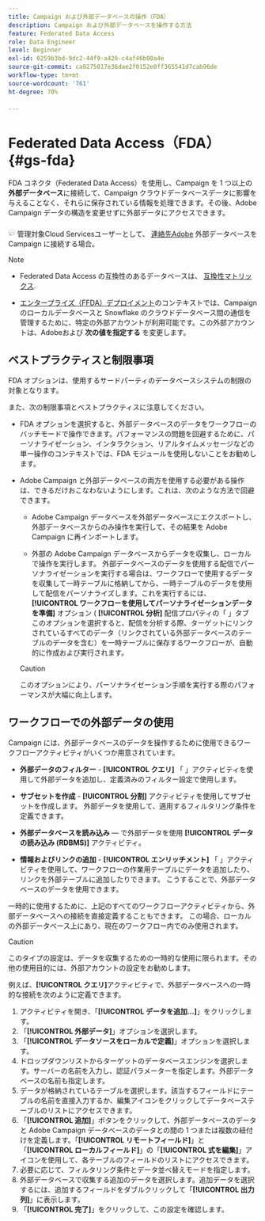 ```yaml
---
title: Campaign および外部データベースの操作（FDA）
description: Campaign および外部データベースを操作する方法
feature: Federated Data Access
role: Data Engineer
level: Beginner
exl-id: 0259b3bd-9dc2-44f9-a426-c4af46b00a4e
source-git-commit: ca9275017e36dae2f0152e0ff365541d7cab96de
workflow-type: tm+mt
source-wordcount: '761'
ht-degree: 70%

---
```


# Federated Data Access（FDA）{#gs-fda}

FDA コネクタ（Federated Data Access）を使用し、Campaign を 1 つ以上の&#x200B;**外部データベース**&#x200B;に接続して、Campaign クラウドデータベースデータに影響を与えることなく、それらに保存されている情報を処理できます。その後、Adobe Campaign データの構造を変更せずに外部データにアクセスできます。

![](../assets/do-not-localize/speech.png)   管理対象Cloud Servicesユーザーとして、 [連絡先Adobe](../start/campaign-faq.md#support) 外部データベースを Campaign に接続する場合。


>[!NOTE]
>
>* Federated Data Access の互換性のあるデータベースは、 [互換性マトリックス](../start/compatibility-matrix.md).
>
>* [エンタープライズ（FFDA）デプロイメント](../architecture/enterprise-deployment.md)のコンテキストでは、Campaign のローカルデータベースと Snowflake のクラウドデータベース間の通信を管理するために、特定の外部アカウントが利用可能です。この外部アカウントは、Adobeおよび **次の値を指定する** を変更します。
>



## ベストプラクティスと制限事項

FDA オプションは、使用するサードパーティのデータベースシステムの制限の対象となります。

また、次の制限事項とベストプラクティスに注意してください。

* FDA オプションを選択すると、外部データベースのデータをワークフローのバッチモードで操作できます。パフォーマンスの問題を回避するために、パーソナライゼーション、インタラクション、リアルタイムメッセージなどの単一操作のコンテキストでは、FDA モジュールを使用しないことをお勧めします。

* Adobe Campaign と外部データベースの両方を使用する必要がある操作は、できるだけおこなわないようにします。これは、次のような方法で回避できます。

   * Adobe Campaign データベースを外部データベースにエクスポートし、外部データベースからのみ操作を実行して、その結果を Adobe Campaign に再インポートします。

   * 外部の Adobe Campaign データベースからデータを収集し、ローカルで操作を実行します。
   外部データベースのデータを使用する配信でパーソナライゼーションを実行する場合は、ワークフローで使用するデータを収集して一時テーブルに格納してから、一時テーブルのデータを使用して配信をパーソナライズします。これを実行するには、 **[!UICONTROL ワークフローを使用してパーソナライゼーションデータを準備]** オプション ( **[!UICONTROL 分析]** 配信プロパティの「 」タブ このオプションを選択すると、配信を分析する際、ターゲットにリンクされているすべてのデータ（リンクされている外部データベースのテーブルのデータを含む）を一時テーブルに保存するワークフローが、自動的に作成および実行されます。

   >[!CAUTION]
   >
   >このオプションにより、パーソナライゼーション手順を実行する際のパフォーマンスが大幅に向上します。


## ワークフローでの外部データの使用

Campaign には、外部データベースのデータを操作するために使用できるワークフローアクティビティがいくつか用意されています。

* **外部データのフィルター** - **[!UICONTROL クエリ]** 「 」アクティビティを使用して外部データを追加し、定義済みのフィルター設定で使用します。

* **サブセットを作成** - **[!UICONTROL 分割]** アクティビティを使用してサブセットを作成します。 外部データを使用して、適用するフィルタリング条件を定義できます。

* **外部データベースを読み込み**  — で外部データを使用 **[!UICONTROL データの読み込み (RDBMS)]** アクティビティ。

* **情報およびリンクの追加** - **[!UICONTROL エンリッチメント]** 「 」アクティビティを使用して、ワークフローの作業用テーブルにデータを追加したり、リンクを外部テーブルに追加したりできます。 こうすることで、外部データベースのデータを使用できます。

一時的に使用するために、上記のすべてのワークフローアクティビティから、外部データベースへの接続を直接定義することもできます。 この場合、ローカルの外部データベース上にあり、現在のワークフロー内でのみ使用されます。

>[!CAUTION]
>
>このタイプの設定は、データを収集するための一時的な使用に限られます。その他の使用目的には、外部アカウントの設定をお勧めします。

例えば、**[!UICONTROL クエリ]**&#x200B;アクティビティで、外部データベースへの一時的な接続を次のように定義できます。

1. アクティビティを開き、「**[!UICONTROL データを追加…]**」をクリックします。
1. 「**[!UICONTROL 外部データ]**」オプションを選択します。
1. 「**[!UICONTROL データソースをローカルで定義]**」オプションを選択します。
1. ドロップダウンリストからターゲットのデータベースエンジンを選択します。サーバーの名前を入力し、認証パラメーターを指定します。外部データベースの名前も指定します。
1. データが格納されているテーブルを選択します。該当するフィールドにテーブルの名前を直接入力するか、編集アイコンをクリックしてデータベーステーブルのリストにアクセスできます。
1. 「**[!UICONTROL 追加]**」ボタンをクリックして、外部データベースのデータと Adobe Campaign データベースのデータとの間の 1 つまたは複数の紐付けを定義します。「**[!UICONTROL リモートフィールド]**」と「**[!UICONTROL ローカルフィールド]**」の「**[!UICONTROL 式を編集]**」アイコンを使用して、各テーブルのフィールドのリストにアクセスできます。
1. 必要に応じて、フィルタリング条件とデータ並べ替えモードを指定します。
1. 外部データベースで収集する追加のデータを選択します。追加データを選択するには、追加するフィールドをダブルクリックして「**[!UICONTROL 出力列]**」に表示します。
1. 「**[!UICONTROL 完了]**」をクリックして、この設定を確認します。
